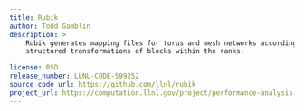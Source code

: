 ```yaml
---
title: Rubik
author: Todd Gamblin
description: >
    Rubik generates mapping files for torus and mesh networks according to
    structured transformations of blocks within the ranks.

license: BSD
release_number: LLNL-CODE-599252
source_code_url: https://github.com/llnl/rubik
project_url: https://computation.llnl.gov/project/performance-analysis-through-visualization/software.php
---
```

